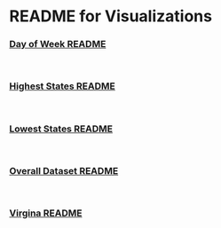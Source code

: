 # README for Visualizations

### [Day of Week README](https://github.com/EvaGostiuk/MAT4376-project-4-team-3/blob/master/Visualizations/Day_of_Week/README.md)

&nbsp;

### [Highest States README](https://github.com/EvaGostiuk/MAT4376-project-4-team-3/blob/master/Visualizations/Highest_States/README.md)
&nbsp;

### [Lowest States README](https://github.com/EvaGostiuk/MAT4376-project-4-team-3/blob/master/Visualizations/Lowest_States/README.md)
&nbsp;

### [Overall Dataset README](https://github.com/EvaGostiuk/MAT4376-project-4-team-3/blob/master/Visualizations/Overall_Dataset/README.md)

&nbsp;

### [Virgina README](https://github.com/EvaGostiuk/MAT4376-project-4-team-3/blob/master/Visualizations/Virgina/README.md)

&nbsp;


